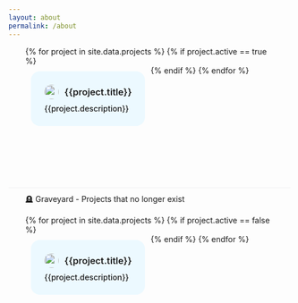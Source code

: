 ```yaml
---
layout: about
permalink: /about
---
```


<div style="padding-left: 30px; padding-right: 30px; max-width: 1280px; margin: auto">
  <div style="display: flex; flex-wrap: wrap;">
  {% for project in site.data.projects %}
  {% if project.active == true %}
    <div style="flex: 0 0 auto;" class="responsive">
      <div style="margin:10px">
        <a href="{{ site.baseurl }}{{project.url}}" style="color: inherit;text-decoration: inherit;" target="_blank">
          <div style="padding:24px; border-radius:1rem; background-color: #ecf9ff;" class="zoom">
            <div class="card-meta">
              <div class="card-authors">
                <div style="display:flex; align-items:center">
                  <div style="margin-right:10px;">
                    <img src="{{project.picture}}" alt=""
                    width='26px' heigh='26px' style='border-radius:50%; display:flex;'>
                  </div>
                  <div style="flex-direction:column">
                    <h3 style="margin:0px; font-weight:600;">
                      {{project.title}}
                    </h3>
                  </div>
                </div>
              </div>
            </div>
            <div class="card-title" style="margin-top:10px">
              <div style="font-size:14px; font-weight: 500; line-height:1">{{project.description}}</div>
            </div>
          </div>
        </a>
      </div>
    </div>
    {% endif %}
    {% endfor %}
  </div>
</div>

<div style="padding-left: 30px; padding-right: 30px; padding-top: 10px; max-width: 1280px; margin: auto; margin-top: 100px;    border-top: solid 1px #eff0f1;
">
🪦 Graveyard - Projects that no longer exist
  <div style="display: flex; flex-wrap: wrap; margin-top:15px;">
  {% for project in site.data.projects %}
    {% if project.active == false %}
    <div style="flex: 0 0 auto;" class="responsive">
      <div style="margin:10px">
        <a href="{{ site.baseurl }}{{project.url}}" style="color: inherit;text-decoration: inherit;" target="_blank">
          <div style="padding:24px; border-radius:1rem; background-color: #ecf9ff;" class="zoom">
            <div class="card-meta">
              <div class="card-authors">
                <div style="display:flex; align-items:center">
                  <div style="margin-right:10px;">
                    <img src="{{project.picture}}" alt=""
                    width='26px' heigh='26px' style='border-radius:50%; display:flex;'>
                  </div>
                  <div style="flex-direction:column">
                    <h3 style="margin:0px; font-weight:600;">
                      {{project.title}}
                    </h3>
                  </div>
                </div>
              </div>
            </div>
            <div class="card-title" style="margin-top:10px">
              <div style="font-size:14px; font-weight: 500; line-height:1">{{project.description}}</div>
            </div>
          </div>
        </a>
      </div>
    </div>
    {% endif %}
    {% endfor %}
  </div>
</div>
